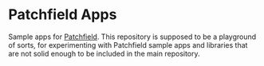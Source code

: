 Patchfield Apps
===============

Sample apps for [Patchfield](https://github.com/google/patchfield). This repository is supposed to be a playground of sorts, for experimenting with Patchfield sample apps and libraries that are not solid enough to be included in the main repository.

